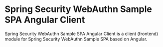 # Spring Security WebAuthn Sample SPA Angular Client

Spring Security WebAuthn Sample SPA Angular Client is a client (frontend) module for Spring Security WebAuthn Sample SPA based on Angular.

